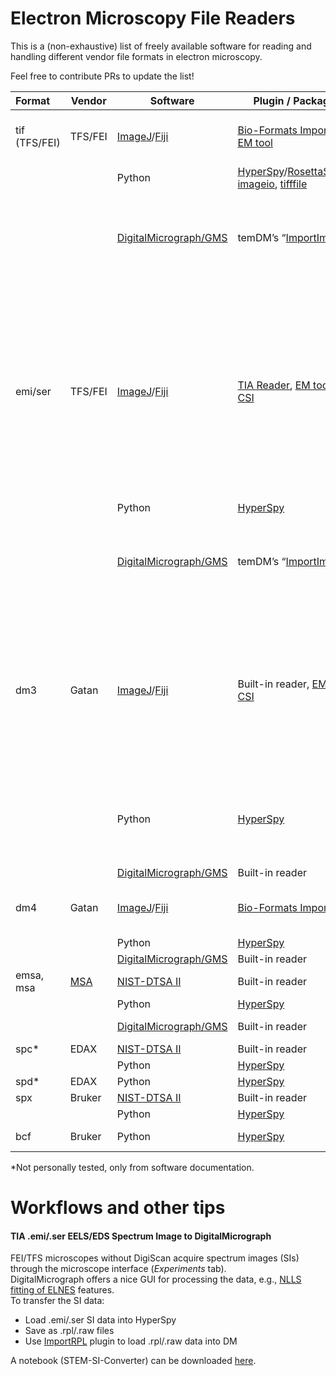 # Electron Microscopy File Readers

This is a (non-exhaustive) list of freely available software for reading and handling different vendor file formats in electron microscopy.

Feel free to contribute PRs to update the list!

| Format            | Vendor          | Software                                                                                             | Plugin / Package                                                                                                                                                                                                                                                                     | Comments                                                                                                                                                                                                                     |
|:----------------- | --------------- | ---------------------------------------------------------------------------------------------------- | -------------------------------------------------------------------------------------------------------------------------------------------------------------------------------------------------------------------------------------------------------------------------- | ----------------------------------------------------------------------------------------------------------------------------------------------------------------------------------------------------------------------------:|
| tif<br/>(TFS/FEI) | TFS/FEI         | [ImageJ](https://imagej.nih.gov/ij/download.html)/[Fiji](https://fiji.sc/)                           | [Bio-Formats Importer](https://docs.openmicroscopy.org/bio-formats/5.8.2/users/imagej/installing.html), [EM tool](https://imagej.net/plugins/imbalence)                                                                                                                    | Start *Bio-Formats Importer* from the plugin menu.                                                                                                                                                                           |
|                   |                 | Python                                                                                               | [HyperSpy](http://hyperspy.org/hyperspy-doc/current/user_guide/io.html)/[RosettaSciIO](https://hyperspy.org/rosettasciio/supported_formats/tiff.html), [imageio](https://imageio.readthedocs.io/en/v2.9.0/format_fei.html), [tifffile](https://pypi.org/project/tifffile/) | tifffile examples: [1](https://stackoverflow.com/questions/54526139/extracting-scale-bar-from-tif-image-metadata-using-pil-tifftags),[2](https://stackoverflow.com/questions/72076758/adding-custom-extratags-with-tifffile) |
|                   |                 | [DigitalMicrograph/GMS](https://www.gatan.com/products/tem-analysis/gatan-microscopy-suite-software) | temDM’s “[ImportImage](https://temdm.com/open-source/)”                                                                                                                                                                                                                    | temDM: Push CTRL while starting the plugin will batch import all images in the folder.                                                                                                                                       |
| emi/ser           | TFS/FEI         | [ImageJ](https://imagej.nih.gov/ij/download.html)/[Fiji](https://fiji.sc/)                           | [TIA Reader](https://imagej.nih.gov/ij/plugins/tia-reader.html), [EM tool](https://imagej.net/plugins/imbalence), [CSI](http://spectrumimager.com/)                                                                                                                                                           | EM tool: Use "TEM .ser .dm3 folder export" to batch convert to scaled TIFF. <br/> TIA Reader: Will open multidimensional datasets, e.g. image series/spectrum images (spectra = single 1D "images"). <br/>CSI: Use for spectrum images.                                                                                                                                             |
|                   |                 | Python                                                                                               | [HyperSpy](http://hyperspy.org/hyperspy-doc/current/user_guide/io.html)                                                                                                                                                                                                    |                                                                                                                                                                                                                              |
|                   |                 | [DigitalMicrograph/GMS](https://www.gatan.com/products/tem-analysis/gatan-microscopy-suite-software) | temDM’s “[ImportImage](https://temdm.com/open-source/)”                                                                                                                                                                                                                    | temDM: Push CTRL while starting the plugin will batch import all images in the folder.                                                                                                                                       |
| dm3               | Gatan           | [ImageJ](https://imagej.nih.gov/ij/download.html)/[Fiji](https://fiji.sc/)                           | Built-in reader, [EM tool](https://imagej.net/plugins/imbalence), [CSI](http://spectrumimager.com/)                                                                                                                                                                                                           | Built-in reader: No metadata other than image scale (confirm?).<br/>EM tool: Use "TEM .ser .dm3 folder export" to batch convert to scaled TIFF.<br/>CSI: Use for spectrum images.                                                                              |
|                   |                 | Python                                                                                               | [HyperSpy](http://hyperspy.org/hyperspy-doc/current/user_guide/io.html)                                                                                                                                                                                                  |          A dm3 file can consist of multiple signals (e.g. fitted components) generated in GMS.                                                                                                                                                                                                                 |
|                   |                 | [DigitalMicrograph/GMS](https://www.gatan.com/products/tem-analysis/gatan-microscopy-suite-software) | Built-in reader                                                                                                                                                                                                                                                            |                                                                                                                                                                                                                              |
| dm4               | Gatan           | [ImageJ](https://imagej.nih.gov/ij/download.html)/[Fiji](https://fiji.sc/)                           | [Bio-Formats Importer](https://docs.openmicroscopy.org/bio-formats/5.8.2/users/imagej/installing.html)                                                                                                                                                                     | Start *Bio-Formats Importer* from the plugin menu.                                                                                                                                                                           |
|                   |                 | Python                                                                                               | [HyperSpy](http://hyperspy.org/hyperspy-doc/current/user_guide/io.html)                                                                                                                                                                                                    |                                                                                                                                                                                                                              |
|                   |                 | [DigitalMicrograph/GMS](https://www.gatan.com/products/tem-analysis/gatan-microscopy-suite-software) | Built-in reader                                                                                                                                                                                                                                                            |                                                                       |
| emsa, msa               | [MSA](https://www.microscopy.org/resources/scientific_data/) | [NIST-DTSA II](https://cstl.nist.gov/div837/837.02/epq/dtsa2/index.html)                                                                                                | Built-in reader                                                                                                                                                                                                    |
|                |  | Python                                                                                               | [HyperSpy](http://hyperspy.org/hyperspy-doc/current/user_guide/io.html)                                                                                                                                                                                                    |
|                |  | [DigitalMicrograph/GMS](https://www.gatan.com/products/tem-analysis/gatan-microscopy-suite-software)                                                                                               | Built-in reader                                                                                                                                                                                                     |  Rename .emsa files to .msa.
| spc*               | EDAX | [NIST-DTSA II](https://cstl.nist.gov/div837/837.02/epq/dtsa2/index.html)                                                                                                | Built-in reader                                                                                                                                                                                                    |
|                |  | Python                                                                                               | [HyperSpy](http://hyperspy.org/hyperspy-doc/current/user_guide/io.html#edax-team-genesis-spd-and-spc)                                                                                                                                                                                                    |
|  spd*              | EDAX | Python                                                                                               | [HyperSpy](http://hyperspy.org/hyperspy-doc/current/user_guide/io.html#edax-team-genesis-spd-and-spc)                                                                                                                                                                                                    |
| spx               | Bruker | [NIST-DTSA II](https://cstl.nist.gov/div837/837.02/epq/dtsa2/index.html)                                                                                                | Built-in reader                                                                                                                                                                                                    |
|                |  | Python                                                                                               | [HyperSpy](http://hyperspy.org/hyperspy-doc/current/user_guide/io.html#bruker-s-formats)                                                                                                                                                                                                    |
| bcf               | Bruker | Python                                                                                               | [HyperSpy](http://hyperspy.org/hyperspy-doc/current/user_guide/io.html#bruker-s-formats)                                                                                                                                                                                                    | Only EDS data, no EBSD.                                                                                                                                                                                                      |  

*Not personally tested, only from software documentation.

# Workflows and other tips

#### TIA .emi/.ser EELS/EDS Spectrum Image to DigitalMicrograph  
FEI/TFS microscopes without DigiScan acquire spectrum images (SIs) through the microscope interface (*Experiments* tab).  
DigitalMicrograph offers a nice GUI for processing the data, e.g., [NLLS fitting of ELNES](https://www.youtube.com/watch?v=bYnN0DaRMaI) features.  
To transfer the SI data:
  - Load .emi/.ser SI data into HyperSpy
  - Save as .rpl/.raw files
  - Use [ImportRPL](https://github.com/hyperspy/ImportRPL) plugin to load .rpl/.raw data into DM  

A notebook (STEM-SI-Converter) can be downloaded [here](https://publikationen.bibliothek.kit.edu/1000144208).
